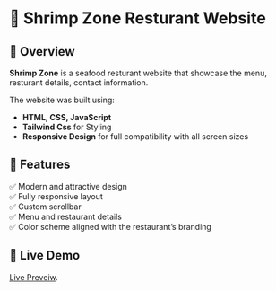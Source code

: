 #  🦐  Shrimp Zone Resturant Website

## 📌 Overview

**Shrimp Zone** is a seafood resturant website that showcase the menu, resturant details, contact information.

The website was built using:
- **HTML, CSS, JavaScript**
- **Tailwind Css** for Styling
- **Responsive Design** for full compatibility with all screen sizes

## 🎨 Features  
✅ Modern and attractive design  
✅ Fully responsive layout  
✅ Custom scrollbar  
✅ Menu and restaurant details  
✅ Color scheme aligned with the restaurant’s branding  

## 🔗 Live Demo
[Live Preveiw](https://ahmed-mohamed-adel.github.io/Shrimp-Zone-Restaurant-Website/).




